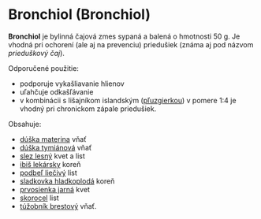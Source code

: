 Bronchiol (Bronchiol)
=====================

**Bronchiol** je bylinná čajová zmes sypaná a balená o hmotnosti 50 g. Je vhodná
pri ochorení (ale aj na prevenciu) priedušiek (známa aj pod názvom *prieduškový
čaj*).

Odporučené použitie:

* podporuje vykašliavanie hlienov
* uľahčuje odkašľávanie
* v kombinácii s lišajníkom islandským ([pľuzgierkou](/sip/caje/lisajnik-islandsky)) v pomere 1:4 je vhodný pri chronickom zápale priedušiek.

Obsahuje:

* [dúška materina](/sip/bylinky/duska-materina) vňať
* [dúška tymiánová](/sip/bylinky/duska-tymianova) vňať
* [slez lesný](/sip/bylinky/smil-lesny) kvet a list
* [ibiš lekársky](/sip/bylinky/ibis-lekarsky) koreň
* [podbeľ liečivý](/sip/bylinky/podbel-liecivy) list
* [sladkovka hladkoplodá](/sip/bylinky/sladovka-hladkoploda) koreň
* [prvosienka jarná](/sip/bylinky/prvosienka-jarna) kvet
* [skorocel](/sip/bylinky/skorocel-indicky) list
* [túžobník brestový](/sip/bylinky/tuzobnik-brestovy) vňať.
